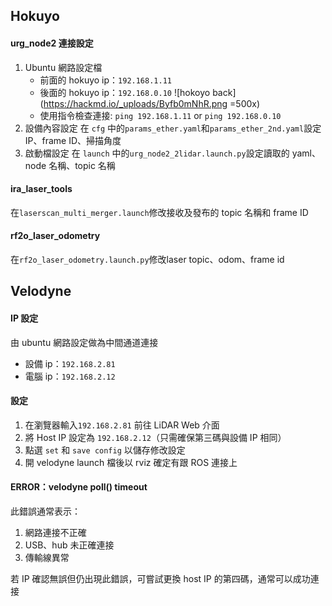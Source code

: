 ## Hokuyo

#### urg_node2 連接設定

1. Ubuntu 網路設定檔
    - 前面的 hokuyo ip：`192.168.1.11`
    - 後面的 hokuyo ip：`192.168.0.10`
    ![hokoyo back](https://hackmd.io/_uploads/Byfb0mNhR.png  =500x)
    - 使用指令檢查連接: `ping 192.168.1.11` or `ping 192.168.0.10`
2. 設備內容設定
    在 `cfg` 中的`params_ether.yaml`和`params_ether_2nd.yaml`設定 IP、frame ID、掃描角度
3. 啟動檔設定
    在 `launch` 中的`urg_node2_2lidar.launch.py`設定讀取的 yaml、 node 名稱、topic 名稱

#### ira_laser_tools
在`laserscan_multi_merger.launch`修改接收及發布的 topic 名稱和 frame ID

#### rf2o_laser_odometry
在`rf2o_laser_odometry.launch.py`修改laser topic、odom、frame id


## Velodyne
#### IP 設定
由 ubuntu 網路設定做為中間通道連接
- 設備 ip：`192.168.2.81`
- 電腦 ip：`192.168.2.12`

#### 設定
1. 在瀏覽器輸入`192.168.2.81` 前往 LiDAR Web 介面
2. 將 Host IP 設定為 `192.168.2.12`（只需確保第三碼與設備 IP 相同）
3. 點選 `set` 和 `save config` 以儲存修改設定
4. 開 velodyne launch 檔後以 rviz 確定有跟 ROS 連接上

#### ERROR：velodyne poll() timeout

此錯誤通常表示：
1. 網路連接不正確
2. USB、hub 未正確連接
3. 傳輸線異常

若 IP 確認無誤但仍出現此錯誤，可嘗試更換 host IP 的第四碼，通常可以成功連接
